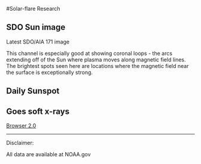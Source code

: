 #Solar-flare Research

## SDO Sun image

Latest SDO/AIA 171 image

This channel is especially good at showing coronal loops - the arcs extending off of the Sun where plasma moves along magnetic field lines. The brightest spots seen here are locations where the magnetic field near the surface is exceptionally strong.

## Daily Sunspot

## Goes soft x-rays

[Browser 2.0](https://sprg.ssl.berkeley.edu/%7Etohban/browser/?show=grth1+qlpcr+qlpds+qlpg9+qlifs+qli01+qli02+qli03+qli04+qli05+qli06+qlids&date=20180204&time=212100&bar=1)

---
Disclaimer:

All data are available at NOAA.gov

